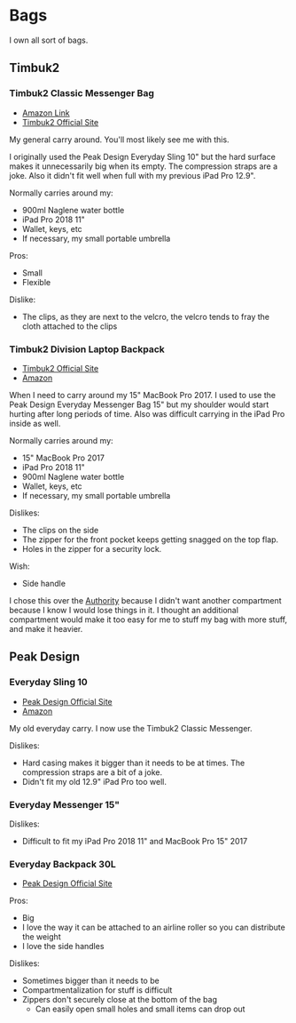 # Bags

I own all sort of bags.

## Timbuk2

### Timbuk2 Classic Messenger Bag

* [Amazon Link](https://amzn.to/2UoABEj)
* [Timbuk2 Official Site](https://www.timbuk2.com/collections/all-messenger-bags/products/1108-classic-messenger-bag?variant=14525870669866)

My general carry around. You'll most likely see me with this.

I originally used the Peak Design Everyday Sling 10" but the hard surface makes it unnecessarily big when its empty. The compression straps are a joke. Also it didn't fit well when full with my previous iPad Pro 12.9".

Normally carries around my:

* 900ml Naglene water bottle
* iPad Pro 2018 11"
* Wallet, keys, etc
* If necessary, my small portable umbrella

Pros:

* Small
* Flexible

Dislike:

* The clips, as they are next to the velcro, the velcro tends to fray the cloth attached to the clips

### Timbuk2 Division Laptop Backpack

* [Timbuk2 Official Site](https://www.timbuk2.com/collections/best-sellers/products/1849-division-laptop-backpack)
* [Amazon](https://amzn.to/2UuYV7w)

When I need to carry around my 15" MacBook Pro 2017. I used to use the Peak Design Everyday Messenger Bag 15"  but my shoulder would start hurting after long periods of time. Also was difficult carrying in the iPad Pro inside as well.

Normally carries around my:

* 15" MacBook Pro 2017
* iPad Pro 2018 11"
* 900ml Naglene water bottle
* Wallet, keys, etc
* If necessary, my small portable umbrella

Dislikes:

* The clips on the side
* The zipper for the front pocket keeps getting snagged on the top flap.
* Holes in the zipper for a security lock.

Wish: 

* Side handle

I chose this over the [Authority](https://www.timbuk2.com/collections/best-sellers/products/1815-authority-laptop-backpack) because I didn't want another compartment because I know I would lose things in it. I thought an additional compartment would make it too easy for me to stuff my bag with more stuff, and make it heavier.

## Peak Design

### Everyday Sling 10

* [Peak Design Official Site](https://www.peakdesign.com/collections/everyday-bags/products/everyday-sling-10)
* [Amazon](https://amzn.to/2CRR220)

My old everyday carry. I now use the Timbuk2 Classic Messenger.

Dislikes:

* Hard casing makes it bigger than it needs to be at times. The compression straps are a bit of a joke.
* Didn't fit my old 12.9" iPad Pro too well.

### Everyday Messenger 15"

Dislikes:

* Difficult to fit my iPad Pro 2018 11" and MacBook Pro 15" 2017

### Everyday Backpack 30L

* [Peak Design Official Site](https://www.peakdesign.com/collections/everyday-bags/products/everyday-backpack?variant=9783969284140)

Pros:

* Big
* I love the way it can be attached to an airline roller so you can distribute the weight
* I love the side handles

Dislikes:

* Sometimes bigger than it needs to be
* Compartmentalization for stuff is difficult
* Zippers don't securely close at the bottom of the bag
  * Can easily open small holes and small items can drop out

